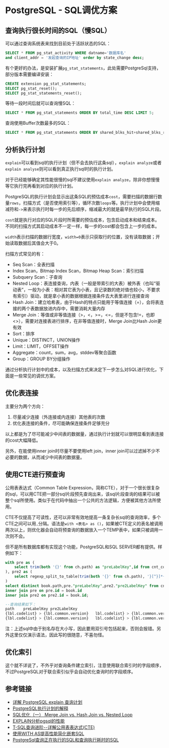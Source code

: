 # PostgreSQL - SQL调优方案

## 查询执行很长时间的SQL（慢SQL）

可以通过查询系统表来找到目前处于活跃状态的SQL：

```sql
SELECT * FROM pg_stat_activity WHERE datname='数据库名' 
and client_addr = '发起查询的IP地址' order by state_change desc;
```

<!--more-->
有个更好的办法，是安装扩展`pg_stat_statements`，此处需要PostgreSql支持，部分版本需要编译安装：

```sql
CREATE extension pg_stat_statements;
SELECT pg_stat_reset();
SELECT pg_stat_statements_reset();
```

等待一段时间后就可以查询慢SQL：

```sql
SELECT * FROM pg_stat_statements ORDER BY total_time DESC LIMIT 5;
```

查询使用Buffer次数最多的SQL：

```sql
SELECT * FROM pg_stat_statements ORDER BY shared_blks_hit+shared_blks_read DESC LIMIT 5;
```

## 分析执行计划

`explain`可以看到sql的执行计划（但不会去执行这条sql），`explain analyze`或者`explain analyse`则可以看到真正执行sql时的执行计划。

对于已经能够确定其性能很慢的sql不建议使用`explain analyze`，除非你想慢慢等它执行完再看到对应的执行计划。

PostgreSQL的执行计划会显示出这条SQL的预估成本`cost`，需要扫描的数据行数量`rows`，扫描方式（是否使用索引等），循环次数`loops`等。执行计划中会使用缩减符和`->`来表示执行时每一步的先后顺序，缩减最大的就是最早执行的SQL片段。

`cost`就是执行对应的SQL片段时所需要的预估成本，包含启动成本和结束成本。不同的扫描方式其启动成本不一定一样，每一步的cost都会包含上一步的成本。

`width`表示扫描的数据行宽度，`width=0`表示只获取行的位置，没有读取数据；开始读取数据后其值会大于0。

扫描方式常见的有：

* Seq Scan：全表扫描
* Index Scan，Bitmap Index Scan，Bitmap Heap Scan：索引扫描
* Subquery Scan：子查询
* Nested Loop：表连接查询，内表（一般是带索引的大表）被外表（也叫“驱动表”，一般为小表：相对其它表为小表，且记录数的绝对值也较小，不要求有索引）驱动，就是拿小表的数据根据连接条件去大表里进行连接查询
* Hash Join：建立哈希表，由于Hash的特点只能用于等值连接（=），会将表连接的两个表数据放进内存中，需要消耗大量内存
* Merge Join：等值或非等值连接（>，<，>=，<=，但是不包含!=，也即<>），需要对连接表进行排序，在非等值连接时，Merge Join比Hash Join更有效
* Sort：排序
* Unique：DISTINCT，UNION操作
* Limit：LIMIT，OFFSET操作
* Aggregate：count，sum，avg，stddev等聚合函数
* Group：GROUP BY分组操作

通过分析执行计划中的成本，以及扫描方式来决定下一步怎么对SQL进行优化，下面是一些常见的调优方案。

## 优化表连接

主要分为两个方向：

1. 尽量减少连接（外连接或内连接）其他表的次数
2. 优化表连接的条件，尽可能确保连接条件足够充分

以上都是为了尽可能减少中间表的数据量，通过执行计划就可以很明显看到表连接的cost大幅降低。

另外，在能使用inner join时尽量不要使用left join，inner join可以过滤掉不少不必要的数据，从而减少中间表的数据量。

## 使用CTE进行预查询

公用表表达式（Common Table Expression，简称CTE），对于一个很长很复杂的sql，可以用CTE把一部分sql片段预先查询出来，该sql片段查询的结果可以被整个sql所使用。类似于在代码中抽出一个公共的方法逻辑，方便被其他方法所使用。

CTE不仅提高了可读性，还可以非常有效地提高一条复杂长sql的查询效率，多个CTE之间可以用`,`分隔。语法是`with <表名> as ()`，如果被CTE定义的表名被调用两次以上，则优化器会自动将预查询的数据放入一个TEMP表中，如果只被调用一次则不会。

但不是所有数据库都有实现这个功能，PostgreSQL和SQL SERVER都有提供。样例如下：

```sql
with pre as (
    select trim(both '{}' from ch.path) as "preLabelKey",id from cnt_codelist_book_h ch limit 2
), pre2 as (
    select regexp_split_to_table(trim(both '{}' from ch.path), '}[^}]*{') as "pre2LabelKey",id from cnt_codelist_book_h ch limit 2
)
select distinct book.path,pre."preLabelKey",pre2."pre2LabelKey" from cnt_codelist_book_h book
inner join pre on pre.id = book.id
inner join pre2 on pre2.id = book.id;

--查询结果如下：
path	preLabelKey	pre2LabelKey
{lbl.codelist} > {lbl.common.version}	lbl.codelist} > {lbl.common.version	lbl.codelist
{lbl.codelist} > {lbl.common.version}	lbl.codelist} > {lbl.common.version	lbl.common.version
```

注：上述sql中由于别名存在大小写，因此要用双引号包括起来，否则会报错。另外这里仅仅演示语法，因此写的很随意，不喜勿怪。

## 优化索引

这个就不详说了，不外乎对查询条件建立索引，注意使用联合索引时的字段顺序，不过PostgreSQL对于联合索引似乎会自动优化查询时的字段顺序。

## 参考链接

* [详解 PostgreSQL explain 查询计划](https://blog.csdn.net/kmblack1/article/details/80761647)
* [PostgreSQL执行计划的解释](https://blog.csdn.net/ls3648098/article/details/7602136)
* [SQL优化（一） Merge Join vs. Hash Join vs. Nested Loop](http://www.jasongj.com/2015/03/07/Join1/)
* [EXPLAIN分析pgsql的性能](https://www.cnblogs.com/ricklz/p/12777165.html)
* [T-SQL查询进阶--详解公用表表达式(CTE)](https://www.cnblogs.com/CareySon/archive/2011/12/12/2284740.html)
* [使用WITH AS提高性能简化嵌套SQL](https://www.cnblogs.com/fygh/archive/2011/08/31/2160266.html)
* [PostgreSql查询正在执行的SQL和查询执行耗时的SQL](https://www.lidaren.com/archives/1813)
